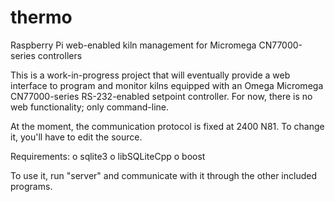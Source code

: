 # thermo
Raspberry Pi web-enabled kiln management for Micromega CN77000-series controllers

This is a work-in-progress project that will eventually provide a web interface to program and monitor kilns equipped with an Omega Micromega CN77000-series RS-232-enabled setpoint controller. For now, there is no web functionality; only command-line.

At the moment, the communication protocol is fixed at 2400 N81. To change it, you'll have to edit the source.

Requirements: 
o sqlite3
o libSQLiteCpp
o boost

To use it, run "server" and communicate with it through the other included programs.
